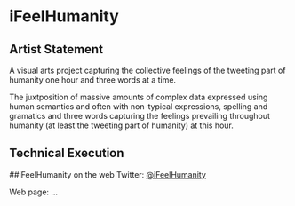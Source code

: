 # iFeelHumanity
## Artist Statement
A visual arts project capturing the collective feelings of the tweeting 
part of humanity one hour and three words at a time.

The juxtposition of massive amounts of complex data expressed using human 
semantics and often with non-typical expressions, spelling and gramatics 
and three words capturing the feelings prevailing throughout humanity (at 
least the tweeting part of humanity) at this hour.

## Technical Execution

##iFeelHumanity on the web 
Twitter: [@iFeelHumanity](https://twitter.com/iFeelHumanity)

Web page: ...
